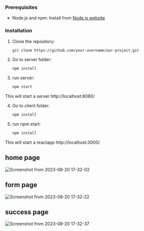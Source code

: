 
### Prerequisites

- Node.js and npm: Install from [Node.js website](https://nodejs.org/)

### Installation

1. Clone the repository:

   ```sh
   git clone https://github.com/your-username/our-project.git
   ``` 
2. Go to server folder:

   ```sh
   npm install
    ```    
3. run server:

   ```sh
   npm start
    ```      
This will start a server  http://localhost:8080/  

4. Go to client folder:

   ```sh
   npm install

    ```
5. run npm start:

   ```sh
   npm install
    ```      
This will start a reactapp  http://localhost:3000/



## home page

![Screenshot from 2023-08-20 17-32-02](https://github.com/vipin-2023/Task/assets/109500059/1e641cd9-2bf4-4916-a1cd-0bb7ca3fa72c)

## form page

![Screenshot from 2023-08-20 17-32-22](https://github.com/vipin-2023/Task/assets/109500059/9a0b297c-b8b5-4f21-b7f9-20f7d12e72eb)

## success page

![Screenshot from 2023-08-20 17-32-37](https://github.com/vipin-2023/Task/assets/109500059/51fdc58a-bf79-4dac-be5b-b379aa5673fc)



